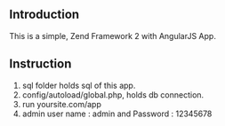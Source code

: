Introduction
------------
This is a simple, Zend Framework 2 with AngularJS App.

Instruction
------------

1. sql folder holds sql of this app.
2. config/autoload/global.php, holds db connection.
3. run yoursite.com/app
4. admin user name : admin and Password : 12345678
